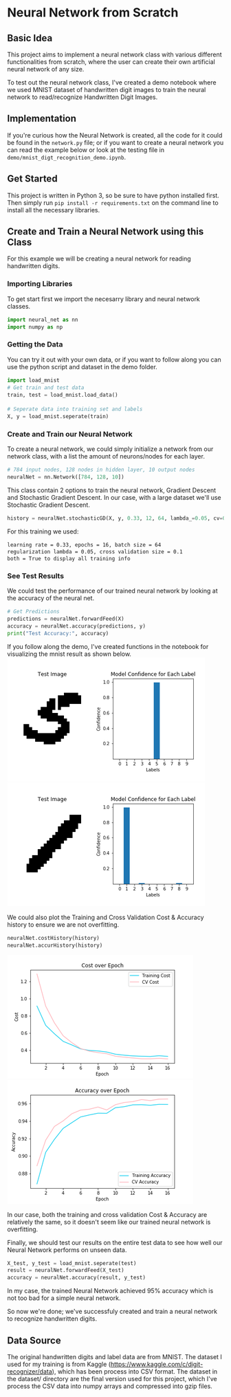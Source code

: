 # Neural Network from Scratch

## Basic Idea
This project aims to implement a neural network class with various different functionalities from scratch, where the user can create their own artificial neural network of any size.

To test out the neural network class, I've created a demo notebook where we used MNIST dataset of handwritten digit images to train the neural network to read/recognize Handwritten Digit Images.

## Implementation
If you're curious how the Neural Network is created, all the code for it could be found in the ```network.py``` file; or if you want to create a neural network you can read the example below or look at the testing file in ```demo/mnist_digt_recognition_demo.ipynb```.

## Get Started
This project is written in Python 3, so be sure to have python installed first. Then simply run `pip install -r requirements.txt` on the command line to install all the necessary libraries.

## Create and Train a Neural Network using this Class
For this example we will be creating a neural network for reading handwritten digits.
### Importing Libraries
To get start first we import the necesarry library and neural network classes.
```python
import neural_net as nn
import numpy as np
```
### Getting the Data
You can try it out with your own data, or if you want to follow along you can use the python script and dataset in the demo folder.
```python
import load_mnist
# Get train and test data
train, test = load_mnist.load_data()

# Seperate data into training set and labels
X, y = load_mnist.seperate(train)
```
### Create and Train our Neural Network
To create a neural network, we could simply initialize a network from our network class, with a list the amount of neurons/nodes for each layer.
```python
# 784 input nodes, 128 nodes in hidden layer, 10 output nodes
neuralNet = nn.Network([784, 128, 10])
```
This class contain 2 options to train the neural network, Gradient Descent and Stochastic Gradient Descent. In our case, with a large dataset we'll use Stochastic Gradient Descent.
```python
history = neuralNet.stochasticGD(X, y, 0.33, 12, 64, lambda_=0.05, cv=0.1, both=True) 
```
For this training we used:
```
learning rate = 0.33, epochs = 16, batch size = 64
regularization lambda = 0.05, cross validation size = 0.1
both = True to display all training info
```
### See Test Results
We could test the performance of our trained neural network by looking at the accuracy of the neural net.
```python
# Get Predictions
predictions = neuralNet.forwardFeed(X)
accuracy = neuralNet.accuracy(predictions, y)
print("Test Accuracy:", accuracy)
```

If you follow along the demo, I've created functions in the notebook for visualizing the mnist result as shown below.
![alt text 1](https://github.com/jwCheng28/Neural-Network-From-Scratch/blob/master/pics/img_confidence_407.png) ![alt text 2](https://github.com/jwCheng28/Neural-Network-From-Scratch/blob/master/pics/img_confidence_52081.png)

We could also plot the Training and Cross Validation Cost & Accuracy history to ensure we are not overfitting.
```python
neuralNet.costHistory(history)
neuralNet.accurHistory(history)
```
![alt text 1](https://github.com/jwCheng28/Neural-Network-From-Scratch/blob/master/pics/history_new.png) ![alt text 2](https://github.com/jwCheng28/Neural-Network-From-Scratch/blob/master/pics/accur_hist.png)

In our case, both the training and cross validation Cost & Accuracy are relatively the same, so it doesn't seem like our trained neural network is overfitting.

Finally, we should test our results on the entire test data to see how well our Neural Network performs on unseen data.
```python
X_test, y_test = load_mnist.seperate(test)
result = neuralNet.forwardFeed(X_test)
accuracy = neuralNet.accuracy(result, y_test)
```
In my case, the trained Neural Network achieved 95% accuracy which is not too bad for a simple neural network.

So now we're done; we've successfuly created and train a neural network to recognize handwritten digits.

## Data Source
The original handwritten digits and label data are from MNIST. The dataset I used for my training is from Kaggle (https://www.kaggle.com/c/digit-recognizer/data), which has been process into CSV format. The dataset in the dataset/ directory are the final version used for this project, which I've process the CSV data into numpy arrays and compressed into gzip files.
